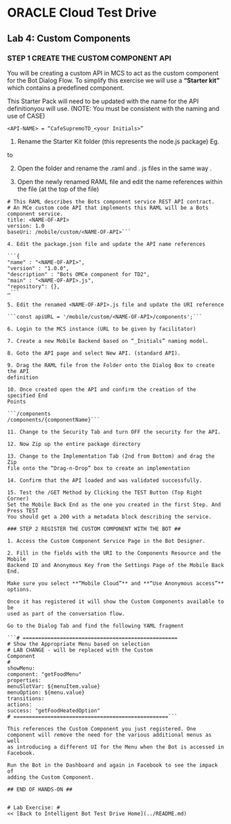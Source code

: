 # ORACLE Cloud Test Drive #

## Lab 4: Custom Components ##

### STEP 1 CREATE THE CUSTOM COMPONENT API ###

You will be creating a custom API in MCS to act as the custom component for the Bot Dialog Flow.
To simplify this exercise we will use a **“Starter kit”** which contains a predefined component.

This Starter Pack will need to be updated with the name for the API definitionyou will use. (NOTE: You must be consistent with the naming and use of CASE)

```<API-NAME> = “CafeSupremoTD_<your Initials>”```

1. Rename the Starter Kit folder (this represents the node.js package)
Eg.

to

2. Open the folder and rename the <NAME-OF-API>.raml and <NAME-OFAPI>. js files in the same way .

3. Open the newly renamed RAML file and edit the name references within
the file (at the top of the file)

```#%RAML 0.8
# This RAML describes the Bots component service REST API contract.
# An MCe custom code API that implements this RAML will be a Bots
component service.
title: <NAME-OF-API>
version: 1.0
baseUri: /mobile/custom/<NAME-OF-API>```

4. Edit the package.json file and update the API name references

```{
"name" : "<NAME-OF-API>",
"version" : "1.0.0",
"description" : "Bots OMCe component for TD2",
"main" : "<NAME-OF-API>.js",
"repository": {},
…```

5. Edit the renamed <NAME-OF-API>.js file and update the URI reference

```const apiURL = '/mobile/custom/<NAME-OF-API>/components';```

6. Login to the MCS instance (URL to be given by facilitator)

7. Create a new Mobile Backend based on “_Initials” naming model.

8. Goto the API page and select New API. (standard API).

9. Drag the RAML file from the Folder onto the Dialog Box to create the API
definition

10. Once created open the API and confirm the creation of the specified End
Points

```/components
/components/{componentName}```

11. Change to the Security Tab and turn OFF the security for the API.

12. Now Zip up the entire package directory

13. Change to the Implementation Tab (2nd from Bottom) and drag the Zip
file onto the “Drag-n-Drop” box to create an implementation

14. Confirm that the API loaded and was validated successfully.

15. Test the /GET Method by Clicking the TEST Button (Top Right Corner)
Set the Mobile Back End as the one you created in the first Step. And Press TEST
You should get a 200 with a metadata block describing the service.

### STEP 2 REGISTER THE CUSTOM COMPONENT WITH THE BOT ##

1. Access the Custom Component Service Page in the Bot Designer.

2. Fill in the fields with the URI to the Components Resource and the Mobile
Backend ID and Anonymous Key from the Settings Page of the Mobile Back End.

Make sure you select **“Mobile Cloud”** and **“Use Anonymous access”** options.

Once it has registered it will show the Custom Components available to be
used as part of the conversation flow.

Go to the Dialog Tab and find the following YAML fragment

```# ==================================================
# Show the Appropriate Menu based on selection
# LAB CHANGE - will be replaced with the Custom
Component
#
showMenu:
component: "getFoodMenu"
properties:
menuSlotVar: ${menuItem.value}
menuOption: ${menu.value}
transitions:
actions:
success: "getFoodHeatedOption"
# ==================================================```

This references the Custom Component you just registered. One
component will remove the need for the various additional menus as well
as introducing a different UI for the Menu when the Bot is accessed in
Facebook.

Run the Bot in the Dashboard and again in Facebook to see the impack of
adding the Custom Component.

## END OF HANDS-ON ##


# Lab Exercise: #
<< [Back to Intelligent Bot Test Drive Home](../README.md)
